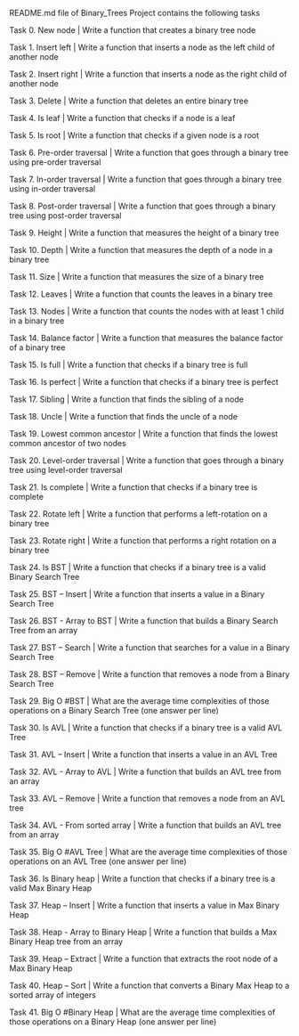 README.md file of Binary_Trees Project contains the following tasks

Task 0. New node | Write a function that creates a binary tree node

Task 1. Insert left | Write a function that inserts a node as the left child of another node

Task 2. Insert right | Write a function that inserts a node as the right child of another node

Task 3. Delete | Write a function that deletes an entire binary tree  

Task 4. Is leaf | Write a function that checks if a node is a leaf

Task 5. Is root | Write a function that checks if a given node is a root

Task 6. Pre-order traversal | Write a function that goes through a binary tree using pre-order traversal

Task 7. In-order traversal | Write a function that goes through a binary tree using in-order traversal

Task 8. Post-order traversal | Write a function that goes through a binary tree using post-order traversal

Task 9. Height | Write a function that measures the height of a binary tree

Task 10. Depth | Write a function that measures the depth of a node in a binary tree

Task 11. Size | Write a function that measures the size of a binary tree

Task 12. Leaves | Write a function that counts the leaves in a binary tree

Task 13. Nodes | Write a function that counts the nodes with at least 1 child in a binary tree

Task 14. Balance factor | Write a function that measures the balance factor of a binary tree

Task 15. Is full | Write a function that checks if a binary tree is full

Task 16. Is perfect | Write a function that checks if a binary tree is perfect

Task 17. Sibling | Write a function that finds the sibling of a node  

Task 18. Uncle | Write a function that finds the uncle of a node 

Task 19. Lowest common ancestor | Write a function that finds the lowest common ancestor of two nodes  

Task 20. Level-order traversal | Write a function that goes through a binary tree using level-order traversal  

Task 21. Is complete | Write a function that checks if a binary tree is complete  

Task 22. Rotate left | Write a function that performs a left-rotation on a binary tree

Task 23. Rotate right | Write a function that performs a right rotation on a binary tree 

Task 24. Is BST | Write a function that checks if a binary tree is a valid Binary Search Tree

Task 25. BST – Insert | Write a function that inserts a value in a Binary Search Tree 

Task 26. BST - Array to BST | Write a function that builds a Binary Search Tree from an array

Task 27. BST – Search | Write a function that searches for a value in a Binary Search Tree

Task 28. BST – Remove | Write a function that removes a node from a Binary Search Tree 

Task 29. Big O #BST | What are the average time complexities of those operations on a Binary Search Tree (one answer per line)

Task 30. Is AVL | Write a function that checks if a binary tree is a valid AVL Tree 

Task 31. AVL – Insert | Write a function that inserts a value in an AVL Tree

Task 32. AVL - Array to AVL | Write a function that builds an AVL tree from an array  

Task 33. AVL – Remove | Write a function that removes a node from an AVL tree  

Task 34. AVL - From sorted array | Write a function that builds an AVL tree from an array  

Task 35. Big O #AVL Tree | What are the average time complexities of those operations on an AVL Tree (one answer per line)

Task 36. Is Binary heap | Write a function that checks if a binary tree is a valid Max Binary Heap

Task 37. Heap – Insert | Write a function that inserts a value in Max Binary Heap  

Task 38. Heap - Array to Binary Heap | Write a function that builds a Max Binary Heap tree from an array

Task 39. Heap – Extract | Write a function that extracts the root node of a Max Binary Heap 

Task 40. Heap – Sort | Write a function that converts a Binary Max Heap to a sorted array of integers  

Task 41. Big O #Binary Heap | What are the average time complexities of those operations on a Binary Heap (one answer per line)

